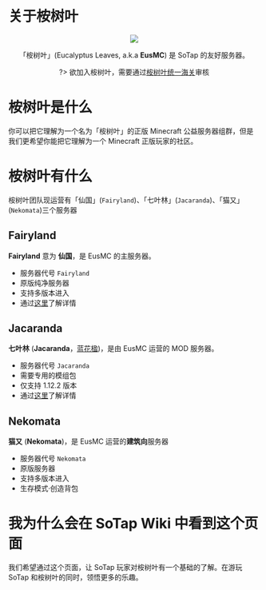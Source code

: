 # 关于桉树叶

<center>

<img src="https://i.loli.net/2020/04/08/rUgdtumvp2fsXeq.png" class="without-shadow">

「桉树叶」(Eucalyptus Leaves, a.k.a **EusMC**) 是 SoTap 的友好服务器。

?> 欲加入桉树叶，需要通过[桉树叶统一海关](https://jq.qq.com/?_wv=1027&k=55EbqIW)审核

</center>

# 桉树叶是什么

你可以把它理解为一个名为「桉树叶」的正版 Minecraft 公益服务器组群，但是我们更希望你能把它理解为一个 Minecraft 正版玩家的社区。

# 桉树叶有什么

桉树叶团队现运营有「仙国」(`Fairyland`)、「七叶林」(`Jacaranda`)、「猫又」(`Nekomata`)三个服务器

## Fairyland

**Fairyland** 意为 **仙国**，是 EusMC 的主服务器。

+ 服务器代号 `Fairyland`
+ 原版纯净服务器
+ 支持多版本进入
+ 通过[这里](https://www.eumc.cc/)了解详情

## Jacaranda

**七叶林** (**Jacaranda**，[蓝花楹](https://zh.wikipedia.org/wiki/%E8%93%9D%E8%8A%B1%E6%A5%B9))，是由 EusMC 运营的 MOD 服务器。

+ 服务器代号 `Jacaranda`
+ 需要专用的模组包
+ 仅支持 1.12.2 版本
+ 通过[这里](https://www.bumc.cc/)了解详情

## Nekomata

**猫又** (**Nekomata**)，是 EusMC 运营的**建筑向**服务器

+ 服务器代号 `Nekomata`
+ 原版服务器
+ 支持多版本进入
+ 生存模式·创造背包

# 我为什么会在 SoTap Wiki 中看到这个页面

我们希望通过这个页面，让 SoTap 玩家对桉树叶有一个基础的了解。在游玩 SoTap 和桉树叶的同时，领悟更多的乐趣。
